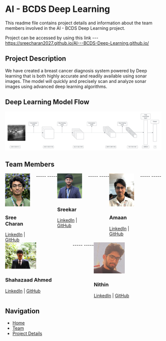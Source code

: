 # AI - BCDS Deep Learning

This readme file contains project details and information about the team members involved in the AI - BCDS Deep Learning project.

Project can be accessed by using this link --- https://sreecharan2027.github.io/AI---BCDS-Deep-Learning.github.io/ 

## Project Description

We have created a breast cancer diagnosis system powered by Deep learning that is both highly accurate and readily available using sonar images. The model will quickly and precisely scan and analyze sonar images using advanced deep learning algorithms.

## Deep Learning Model Flow

![Deep Learning Model Flow](images/model%20flow%20chart.png)

## Team Members

<div style="display: flex; flex-wrap: wrap;">
    <div style="flex: 1; margin-right: 20px;">
        <img src="images/Sreecharan.JPEG" alt="Sree Charan" width="100">
        <h3>Sree Charan</h3>
        <div>
            <a href="https://www.linkedin.com/in/sree-charan-mamidi-/" target="_blank">LinkedIn</a> | <a href="https://github.com/Sreecharan2027" target="_blank">GitHub</a>
        </div>
    </div>
  -----
  -----
    <div style="flex: 1; margin-right: 20px;">
        <img src="images/profilepic.jpg" alt="Sreekar" width="100">
        <h3>Sreekar</h3>
        <div>
            <a href="LINKEDIN_URL" target="_blank">LinkedIn</a> | <a href="GITHUB_URL" target="_blank">GitHub</a>
        </div>
    </div>
    -----
    -----
    <div style="flex: 1; margin-right: 20px;">
        <img src="images/amaan.jpg" alt="Amaan" width="100">
        <h3>Amaan</h3>
        <div>
            <a href="LINKEDIN_URL" target="_blank">LinkedIn</a> | <a href="GITHUB_URL" target="_blank">GitHub</a>
        </div>
    </div>
    -----
    -----
    <div style="flex: 1; margin-right: 20px;">
        <img src="images/sh.jpg" alt="Shahazaad Ahmed" width="100">
        <h3>Shahazaad Ahmed</h3>
        <div>
            <a href="LINKEDIN_URL" target="_blank">LinkedIn</a> | <a href="GITHUB_URL" target="_blank">GitHub</a>
        </div>
    </div>
    -----
    -----
    <div style="flex: 1; margin-right: 20px;">
        <img src="images/nithin.jpg" alt="Nithin" width="100">
        <h3>Nithin</h3>
        <div>
            <a href="LINKEDIN_URL" target="_blank">LinkedIn</a> | <a href="GITHUB_URL" target="_blank">GitHub</a>
        </div>
    </div>
</div>

## Navigation

- [Home](index.html)
- [Team](team.html)
- [Project Details](Project%20Details.pdf)
